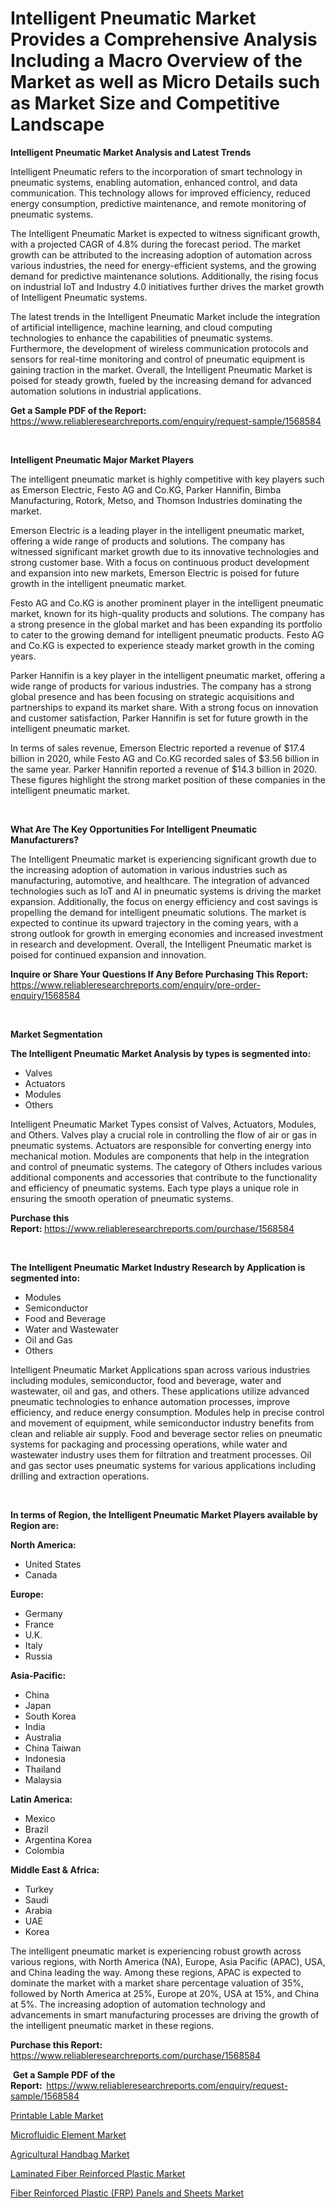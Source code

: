 <p><h1>Intelligent Pneumatic Market Provides a Comprehensive Analysis Including a Macro Overview of the Market as well as Micro Details such as Market Size and Competitive Landscape</h1></p><p><strong>Intelligent Pneumatic Market Analysis and Latest Trends</strong></p>
<p><p>Intelligent Pneumatic refers to the incorporation of smart technology in pneumatic systems, enabling automation, enhanced control, and data communication. This technology allows for improved efficiency, reduced energy consumption, predictive maintenance, and remote monitoring of pneumatic systems.</p><p>The Intelligent Pneumatic Market is expected to witness significant growth, with a projected CAGR of 4.8% during the forecast period. The market growth can be attributed to the increasing adoption of automation across various industries, the need for energy-efficient systems, and the growing demand for predictive maintenance solutions. Additionally, the rising focus on industrial IoT and Industry 4.0 initiatives further drives the market growth of Intelligent Pneumatic systems.</p><p>The latest trends in the Intelligent Pneumatic Market include the integration of artificial intelligence, machine learning, and cloud computing technologies to enhance the capabilities of pneumatic systems. Furthermore, the development of wireless communication protocols and sensors for real-time monitoring and control of pneumatic equipment is gaining traction in the market. Overall, the Intelligent Pneumatic Market is poised for steady growth, fueled by the increasing demand for advanced automation solutions in industrial applications.</p></p>
<p><strong>Get a Sample PDF of the Report:&nbsp;</strong> <a href="https://www.reliableresearchreports.com/enquiry/request-sample/1568584">https://www.reliableresearchreports.com/enquiry/request-sample/1568584</a></p>
<p>&nbsp;</p>
<p><strong>Intelligent Pneumatic Major Market Players</strong></p>
<p><p>The intelligent pneumatic market is highly competitive with key players such as Emerson Electric, Festo AG and Co.KG, Parker Hannifin, Bimba Manufacturing, Rotork, Metso, and Thomson Industries dominating the market. </p><p>Emerson Electric is a leading player in the intelligent pneumatic market, offering a wide range of products and solutions. The company has witnessed significant market growth due to its innovative technologies and strong customer base. With a focus on continuous product development and expansion into new markets, Emerson Electric is poised for future growth in the intelligent pneumatic market.</p><p>Festo AG and Co.KG is another prominent player in the intelligent pneumatic market, known for its high-quality products and solutions. The company has a strong presence in the global market and has been expanding its portfolio to cater to the growing demand for intelligent pneumatic products. Festo AG and Co.KG is expected to experience steady market growth in the coming years.</p><p>Parker Hannifin is a key player in the intelligent pneumatic market, offering a wide range of products for various industries. The company has a strong global presence and has been focusing on strategic acquisitions and partnerships to expand its market share. With a strong focus on innovation and customer satisfaction, Parker Hannifin is set for future growth in the intelligent pneumatic market.</p><p>In terms of sales revenue, Emerson Electric reported a revenue of $17.4 billion in 2020, while Festo AG and Co.KG recorded sales of $3.56 billion in the same year. Parker Hannifin reported a revenue of $14.3 billion in 2020. These figures highlight the strong market position of these companies in the intelligent pneumatic market.</p></p>
<p>&nbsp;</p>
<p><strong>What Are The Key Opportunities For Intelligent Pneumatic Manufacturers?</strong></p>
<p><p>The Intelligent Pneumatic market is experiencing significant growth due to the increasing adoption of automation in various industries such as manufacturing, automotive, and healthcare. The integration of advanced technologies such as IoT and AI in pneumatic systems is driving the market expansion. Additionally, the focus on energy efficiency and cost savings is propelling the demand for intelligent pneumatic solutions. The market is expected to continue its upward trajectory in the coming years, with a strong outlook for growth in emerging economies and increased investment in research and development. Overall, the Intelligent Pneumatic market is poised for continued expansion and innovation.</p></p>
<p><strong>Inquire or Share Your Questions If Any Before Purchasing This Report:</strong> <a href="https://www.reliableresearchreports.com/enquiry/pre-order-enquiry/1568584">https://www.reliableresearchreports.com/enquiry/pre-order-enquiry/1568584</a></p>
<p>&nbsp;</p>
<p><strong>Market Segmentation</strong></p>
<p><strong>The Intelligent Pneumatic Market Analysis by types is segmented into:</strong></p>
<p><ul><li>Valves</li><li>Actuators</li><li>Modules</li><li>Others</li></ul></p>
<p><p>Intelligent Pneumatic Market Types consist of Valves, Actuators, Modules, and Others. Valves play a crucial role in controlling the flow of air or gas in pneumatic systems. Actuators are responsible for converting energy into mechanical motion. Modules are components that help in the integration and control of pneumatic systems. The category of Others includes various additional components and accessories that contribute to the functionality and efficiency of pneumatic systems. Each type plays a unique role in ensuring the smooth operation of pneumatic systems.</p></p>
<p><strong>Purchase this Report:&nbsp;</strong><a href="https://www.reliableresearchreports.com/purchase/1568584">https://www.reliableresearchreports.com/purchase/1568584</a></p>
<p>&nbsp;</p>
<p><strong>The Intelligent Pneumatic Market Industry Research by Application is segmented into:</strong></p>
<p><ul><li>Modules</li><li>Semiconductor</li><li>Food and Beverage</li><li>Water and Wastewater</li><li>Oil and Gas</li><li>Others</li></ul></p>
<p><p>Intelligent Pneumatic Market Applications span across various industries including modules, semiconductor, food and beverage, water and wastewater, oil and gas, and others. These applications utilize advanced pneumatic technologies to enhance automation processes, improve efficiency, and reduce energy consumption. Modules help in precise control and movement of equipment, while semiconductor industry benefits from clean and reliable air supply. Food and beverage sector relies on pneumatic systems for packaging and processing operations, while water and wastewater industry uses them for filtration and treatment processes. Oil and gas sector uses pneumatic systems for various applications including drilling and extraction operations.</p></p>
<p>&nbsp;</p>
<p><strong>In terms of Region, the Intelligent Pneumatic Market Players available by Region are:</strong></p>
<p>
    <p> <strong> North America: </strong>
        <ul>
            <li>United States</li>
            <li>Canada</li>
        </ul>
        </p> 
    <p> <strong> Europe: </strong>
        <ul>
            <li>Germany</li>
            <li>France</li>
            <li>U.K.</li>
            <li>Italy</li>
            <li>Russia</li>
        </ul>
        </p> 
    <p> <strong> Asia-Pacific: </strong>
        <ul>
            <li>China</li>
            <li>Japan</li>
            <li>South Korea</li>
            <li>India</li>
            <li>Australia</li>
            <li>China Taiwan</li>
            <li>Indonesia</li>
            <li>Thailand</li>
            <li>Malaysia</li>
        </ul>
        </p> 
    <p> <strong> Latin America: </strong>
        <ul>
            <li>Mexico</li>
            <li>Brazil</li>
            <li>Argentina Korea</li>
            <li>Colombia</li>
        </ul>
        </p> 
    <p> <strong> Middle East & Africa: </strong>
        <ul>
            <li>Turkey</li>
            <li>Saudi</li>
            <li>Arabia</li>
            <li>UAE</li>
            <li>Korea</li>
        </ul>
    </p>
    </p>
<p><p>The intelligent pneumatic market is experiencing robust growth across various regions, with North America (NA), Europe, Asia Pacific (APAC), USA, and China leading the way. Among these regions, APAC is expected to dominate the market with a market share percentage valuation of 35%, followed by North America at 25%, Europe at 20%, USA at 15%, and China at 5%. The increasing adoption of automation technology and advancements in smart manufacturing processes are driving the growth of the intelligent pneumatic market in these regions.</p></p>
<p><strong>Purchase this Report: </strong><a href="https://www.reliableresearchreports.com/purchase/1568584">https://www.reliableresearchreports.com/purchase/1568584</a></p>
<p>&nbsp;<strong>Get a Sample PDF of the Report:&nbsp;&nbsp;</strong><a href="https://www.reliableresearchreports.com/enquiry/request-sample/1568584">https://www.reliableresearchreports.com/enquiry/request-sample/1568584</a></p>
<p><strong></strong></p>
<p><p><a href="https://github.com/santosh758595/Market-Research-Report-List-3/blob/main/printable-lable-market.md">Printable Lable Market</a></p><p><a href="https://github.com/zjyglelu/Market-Research-Report-List-1/blob/main/microfluidic-element-market.md">Microfluidic Element Market</a></p><p><a href="https://github.com/elizabethdagraca/Market-Research-Report-List-2/blob/main/agricultural-handbag-market.md">Agricultural Handbag Market</a></p><p><a href="https://issuu.com/reportprime-2/docs/laminated-fiber-reinforced-plastic-market-size-203">Laminated Fiber Reinforced Plastic Market</a></p><p><a href="https://issuu.com/reportprime-2/docs/fiber-reinforced-plastic-frp-panels-and-sheets-mar">Fiber Reinforced Plastic (FRP) Panels and Sheets Market</a></p></p>